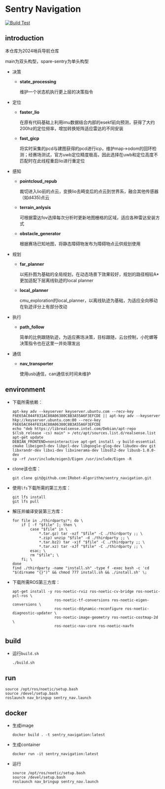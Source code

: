 # Sentry Navigation

[![Build Test](https://github.com/IRobot-Algorithm/sentry_navigation/actions/workflows/build-CI.yaml/badge.svg)](https://github.com/IRobot-Algorithm/sentry_navigation/actions/workflows/build-CI.yaml)

## introduction

本仓库为2024哨兵导航仓库

main为双头构型，spare-sentry为单头构型

- 决策

  - **state_processing**

    维护一个状态机执行更上层的决策指令

- 定位

  - **faster_lio**

    在原有代码基础上利用imu数据结合内部的esekf前向预测，获得了大约200hz的定位频率，增加转换矩阵适应雷达的不同安装

  - **fast_gicp**

    将实时采集的pcd与建图获得的pcd进行icp，维护map->odom的回环检测；经赛场测试，官方uwb定位精度极高，因此选择在uwb和定位高度不匹配时在此线程重启lio进行重定位

- 感知

  - **pointcloud_repub**

    裁切进入lio前的点云，变换lio去畸变后的点云到世界系，融合其他传感器（如d435)点云

  - **terrain_anlysis**

    可根据雷达fov选择每次分析时更新地图栅格的区域，适应各种雷达安装方式

  - **obstacle_generator**

    根据赛场已知地图，将静态障碍物发布为障碍物点云供规划使用

- 规划

  - **far_planner**

    以拓扑图为基础的全局规划，在动态场景下效果较好，规划的路径相较A*更加适配下层离线轨迹的local planner

  - **local_planner**

    cmu_exploration的local_planner，以离线轨迹为基础，为适应全向移动在轨迹评分上有部分改动

- 执行

  - **path_follow**

    简单的比例跟随轨迹，为适应赛场决策，目标跟随，云台控制，小陀螺等决策指令也在这里一并处理发出

- 通信

  - **nav_transporter**

    使用usb通信，can通信长时间未维护


## environment

- 下载所需依赖：

  ```shell
  apt-key adv --keyserver keyserver.ubuntu.com --recv-key F6E65AC044F831AC80A06380C8B3A55A6F3EFCDE || apt-key adv --keyserver hkp://keyserver.ubuntu.com:80 --recv-key F6E65AC044F831AC80A06380C8B3A55A6F3EFCDE
  echo "deb https://librealsense.intel.com/Debian/apt-repo $(lsb_release -cs) main" > /etc/apt/sources.list.d/realsense.list
  apt-get update
  DEBIAN_FRONTEND=noninteractive apt-get install -y build-essential cmake libeigen3-dev libpcl-dev libgoogle-glog-dev libudev-dev git libxrandr-dev libxi-dev libxinerama-dev libsdl2-dev libusb-1.0.0-dev
  cp -rf /usr/include/eigen3/Eigen /usr/include/Eigen -R
  ```

- clone该仓库：

  ```shell
  git clone git@github.com:IRobot-Algorithm/sentry_navigation.git
  ```

- 使用`lfs`下载所需的第三方库：

  ```shell
  git lfs install
  git lfs pull
  ```

- 解压并编译安装第三方库：

  ```shell
  for file in ./thirdparty/*; do \
      if [ -f "$file" ]; then \
          case "$file" in \
              *.tar.gz) tar -xzf "$file" -C ./thirdparty ;; \
              *.zip) unzip "$file" -d ./thirdparty ;; \
              *.tar.bz2) tar -xjf "$file" -C ./thirdparty ;; \
              *.tar.xz) tar -xJf "$file" -C ./thirdparty ;; \
          esac; \
          rm "$file"; \
      fi; \
  done
  find ./thirdparty -name "install.sh" -type f -exec bash -c 'cd "$(dirname "{}")" && chmod 777 install.sh && ./install.sh' \;
  ```

- 下载所需ROS第三方库：

  ```shell
  apt-get install -y ros-noetic-rviz ros-noetic-cv-bridge ros-noetic-pcl-ros \
                     ros-noetic-tf-conversions ros-noetic-eigen-conversions \
                     ros-noetic-ddynamic-reconfigure ros-noetic-diagnostic-updater \
                     ros-noetic-image-geometry ros-noetic-costmap-2d \
                     ros-noetic-nav-core ros-noetic-navfn
  ```

## build

- 运行`build.sh`

  ```shell
  ./build.sh
  ```

  

## run

``` shell
source /opt/ros/noetic/setup.bash
source /devel/setup.bash
roslaunch nav_bringup sentry_nav.launch
```

## docker

- 生成image

  ```shell
  docker build . -t sentry_navigation:latest
  ```

- 生成container

  ```shell
  docker run -it sentry_navigation:latest
  ```

- 运行

  ```shell
  source /opt/ros/noetic/setup.bash
  source /devel/setup.bash
  roslaunch nav_bringup sentry_nav.launch
  ```

  
